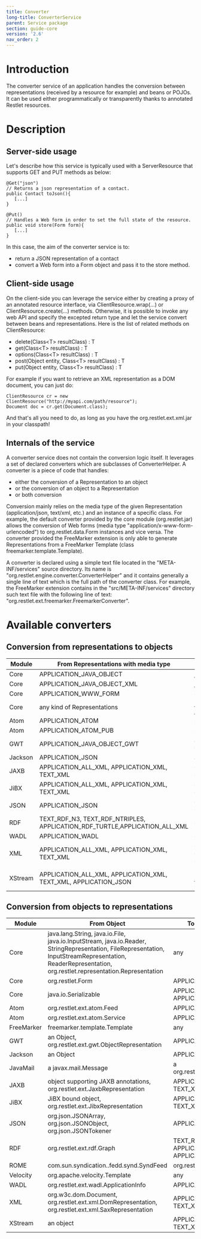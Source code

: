 ```yaml
---
title: Converter
long-title: ConverterService
parent: Service package
section: guide-core
version: '2.6'
nav_order: 2
---
```

# Introduction

The converter service of an application handles the conversion between
representations (received by a resource for example) and beans or POJOs.
It can be used either programmatically or transparently thanks to
annotated Restlet resources.

# Description

## Server-side usage

Let's describe how this service is typically used with a ServerResource
that supports GET and PUT methods as below:

<pre class="language-java"><code class="language-java">@Get("json")
// Returns a json representation of a contact.
public Contact toJson(){
   [...]
}

@Put()
// Handles a Web form in order to set the full state of the resource.
public void store(Form form){
   [...]
}
</code></pre>

In this case, the aim of the converter service is to:

-   return a JSON representation of a contact
-   convert a Web form into a Form object and pass it to the store
    method.

## Client-side usage

On the client-side you can leverage the service either by creating a
proxy of an annotated resource interface, via ClientResource.wrap(...)
or ClientResource.create(...) methods. Otherwise, it is possible to
invoke any web API and specify the excepted return type and let the
service convert between beans and representations. Here is the list of
related methods on ClientResource:

-   delete(Class\<T\> resultClass) : T
-   get(Class\<T\> resultClass) : T
-   options(Class\<T\> resultClass) : T
-   post(Object entity, Class\<T\> resultClass) : T
-   put(Object entity, Class\<T\> resultClass) : T

For example if you want to retrieve an XML representation as a DOM
document, you can just do:

<pre class="language-java"><code class="language-java">ClientResource cr = new ClientResource("http://myapi.com/path/resource");
Document doc = cr.get(Document.class);
</code></pre>

And that's all you need to do, as long as you have the
org.restlet.ext.xml.jar in your classpath!

## Internals of the service

A converter service does not contain the conversion logic itself. It
leverages a set of declared converters which are subclasses of
ConverterHelper. A converter is a piece of code that handles:

-   either the conversion of a Representation to an object
-   or the conversion of an object to a Representation
-   or both conversion

Conversion mainly relies on the media type of the given Representation
(application/json, text/xml, etc.) and an instance of a specific class.
For example, the default converter provided by the core module
(org.restlet.jar) allows the conversion of Web forms (media type
"application/x-www-form-urlencoded") to org.restlet.data.Form instances
and vice versa. The converter provided the FreeMarker extension is only
able to generate Representations from a FreeMarker Template (class
freemarker.template.Template).

A converter is declared using a simple text file located in the
"META-INF/services" source directory. Its name is
"org.restlet.engine.converter.ConverterHelper" and it contains generally
a single line of text which is the full path of the converter class. For
example, the FreeMarker extension contains in the
"src/META-INF/services" directory such text file with the following line
of text: "org.restlet.ext.freemarker.FreemarkerConverter".

# Available converters

## Conversion from representations to objects

Module | From Representations with media type | To Object
------ | ------------------------------------ | ---------
Core | APPLICATION\_JAVA\_OBJECT | java.lang.Object
Core | APPLICATION\_JAVA\_OBJECT\_XML | java.lang.Object
Core | APPLICATION\_WWW\_FORM | org.restlet.Form
Core | any kind of Representations | java.lang.String, java.io.InputStream, java.io.Reader, java.nio.ReadableByteChannel
Atom | APPLICATION\_ATOM | org.restlet.ext.atom.Feed
Atom | APPLICATION\_ATOM\_PUB | org.restlet.ext.atom.Service
GWT | APPLICATION\_JAVA\_OBJECT\_GWT | an Object, org.restlet.ext.gwt.ObjectRepresentation
Jackson | APPLICATION\_JSON | an Object
JAXB | APPLICATION\_ALL\_XML, APPLICATION\_XML, TEXT\_XML | object supporting JAXB annotations, org.restlet.ext.JaxbRepresentation
JiBX | APPLICATION\_ALL\_XML, APPLICATION\_XML, TEXT\_XML | JiBX bound object, org.restlet.ext.JibxRepresentation
JSON | APPLICATION\_JSON | org.json.JSONArray, org.json.JSONObject, org.json.JSONTokener
RDF | TEXT\_RDF\_N3, TEXT\_RDF\_NTRIPLES, APPLICATION\_RDF\_TURTLE,APPLICATION\_ALL\_XML | org.restlet.ext.rdf.Graph
WADL | APPLICATION\_WADL | org.restlet.ext.wadl.ApplicationInfo
XML | APPLICATION\_ALL\_XML, APPLICATION\_XML, TEXT\_XML | org.w3c.dom.Document, org.restlet.ext.xml.DomRepresentation, org.restlet.ext.xml.SaxRepresentation
XStream | APPLICATION\_ALL\_XML, APPLICATION\_XML, TEXT\_XML, APPLICATION\_JSON | (requires Jettison dependency) java.lang.Object, org.restlet.ext.xstream.XStreamRepresentation

## Conversion from objects to representations

Module | From Object | To Representations with media type
------ | --------- | ------------------------------------
Core | java.lang.String, java.io.File, java.io.InputStream, java.io.Reader, StringRepresentation, FileRepresentation, InputStreamRepresentation, ReaderRepresentation, org.restlet.representation.Representation | any
Core | org.restlet.Form | APPLICATION\_WWW\_FORM
Core | java.io.Serializable | APPLICATION\_JAVA\_OBJECT, APPLICATION\_JAVA\_OBJECT\_XML
Atom | org.restlet.ext.atom.Feed | APPLICATION\_ATOM
Atom | org.restlet.ext.atom.Service | APPLICATION\_ATOM\_PUB
FreeMarker | freemarker.template.Template | any
GWT | an Object, org.restlet.ext.gwt.ObjectRepresentation | APPLICATION\_JAVA\_OBJECT\_GWT
Jackson | an Object | APPLICATION\_JSON
JavaMail | a javax.mail.Message | a org.restlet.ext.javamail.MessageRepresentation
JAXB | object supporting JAXB annotations, org.restlet.ext.JaxbRepresentation | APPLICATION\_ALL\_XML, APPLICATION\_XML, TEXT\_XML
JiBX | JiBX bound object, org.restlet.ext.JibxRepresentation | APPLICATION\_ALL\_XML, APPLICATION\_XML, TEXT\_XML
JSON | org.json.JSONArray, org.json.JSONObject, org.json.JSONTokener | APPLICATION\_JSON
RDF | org.restlet.ext.rdf.Graph | TEXT\_RDF\_N3, TEXT\_RDF\_NTRIPLES, APPLICATION\_RDF\_TURTLE, APPLICATION\_ALL\_XML
ROME | com.sun.syndication..fedd.synd.SyndFeed | org.restlet.ext.rome.SyndFeedRepresentation
Velocity | org.apache.velocity.Template | any
WADL | org.restlet.ext.wadl.ApplicationInfo | APPLICATION\_WADL
XML | org.w3c.dom.Document, org.restlet.ext.xml.DomRepresentation, org.restlet.ext.xml.SaxRepresentation | APPLICATION\_ALL\_XML, APPLICATION\_XML, TEXT\_XML
XStream | an object | APPLICATION\_ALL\_XML, APPLICATION\_XML, TEXT\_XML, APPLICATION\_JSON
